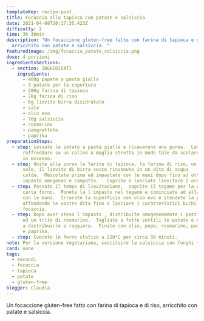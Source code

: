 ```yaml
---
templateKey: recipe-post
title: Focaccia alla tapioca con patate e salsiccia
date: 2021-04-08T20:17:35.423Z
difficulty: 2
time: 3h 30min
description: "Un focaccione gluten-free fatto con farina di tapioca e di riso,
  arricchito con patate e salsiccia. "
featuredimage: /img/focaccia_patate_salsiccia.png
dose: 4 porzioni
ingredientsSections:
  - section: INGREDIENTI
    ingredients:
      - 400g papate a pasta gialla
      - 3 patate per la copertura
      - 280g farina di tapioca
      - 70g farina di riso
      - 6g lievito birra disidratato
      - sale
      - olio evo
      - 70g salsiccia
      - rosmarino
      - pangrattato
      - paprika
preparationSteps:
  - step: Lessate le patate a pasta gialla e ricavatene una purea.  Lasciate
      raffreddare su un colino a maglia stretta in modo tale da scolare l'acqua
      in eccesso.
  - step: Unite alla purea la farina di tapioca, la farina di riso, un pizzico di
      sale, il lievito di birra secco rinvenuto in un dito di acqua
      calda.  Mescolate prima ed impastate con le mani dopo fino ad ottenere un
      impasto omogeneo e compatto.   Coprite e lasciate lievitare 2 ore.
  - step: Passato il tempo di lievitazione,  coprite il tegame per la cottura con la
      carta forno.  Ponete la l'impasto nel tegame e cominciate ad allargarlo
      con le mani.  Irrorate la superficie con olio evo e stendete la pasta
      affondando le vostre dita fino a lasciare i caratteristici buchi della
      focaccia.
  - step: Dopo aver steso l'impasto , distribuite omogeneamente i pezzi di salsiccia
      ed un trito di rosmarino.  Tagliate a fette sottili le patate e cominciate
      a distribuirle a raggiera.  Finite con olio, pepe, rosmarino, pangrattato
      e paprika.
  - step: Cuocete in forno statico a 220°C per circa 30 minuti.
note: Per la versione vegetariana, sostituire la salsiccia con funghi trifolati.
card: none
tags:
  - secondi
  - focaccia
  - tapioca
  - patate
  - gluten-free
blogger: Claudia
---
```

Un focaccione gluten-free fatto con farina di tapioca e di riso, arricchito con patate e salsiccia.